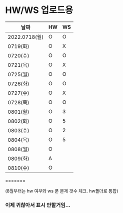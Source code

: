 
# HW/WS 업로드용

|      날짜 |  HW | WS |
| --- | --- | --- |
| 2022.0718(월) |O|O| 
| 0719(화) | O | X |
| 0720(수) | O | O |
| 0721(목) | O | X |
| 0725(월) | O | O |
| 0726(화) | O | O |
| 0727(수) | O | X |
| 0728(목) | O | O |
| 0801(월) | O | 3 |
| 0802(화) | O | 5 |
| 0803(수) | O | 2 |
| 0804(목) | O | 5 |
| 0808(월) | O |  |
| 0809(화) | Δ |  |
| 0810(수) | O |  |
=======

(8월부터는 hw 여부와 ws 푼 문제 갯수 체크. hw폴더로 통합)  
### 이제 귀찮아서 표시 안할거임...
